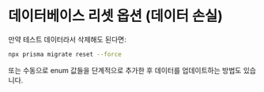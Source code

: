 # 데이터베이스 리셋 옵션 (데이터 손실)

만약 테스트 데이터라서 삭제해도 된다면:

```bash
npx prisma migrate reset --force
```

또는 수동으로 enum 값들을 단계적으로 추가한 후 데이터를 업데이트하는 방법도 있습니다.